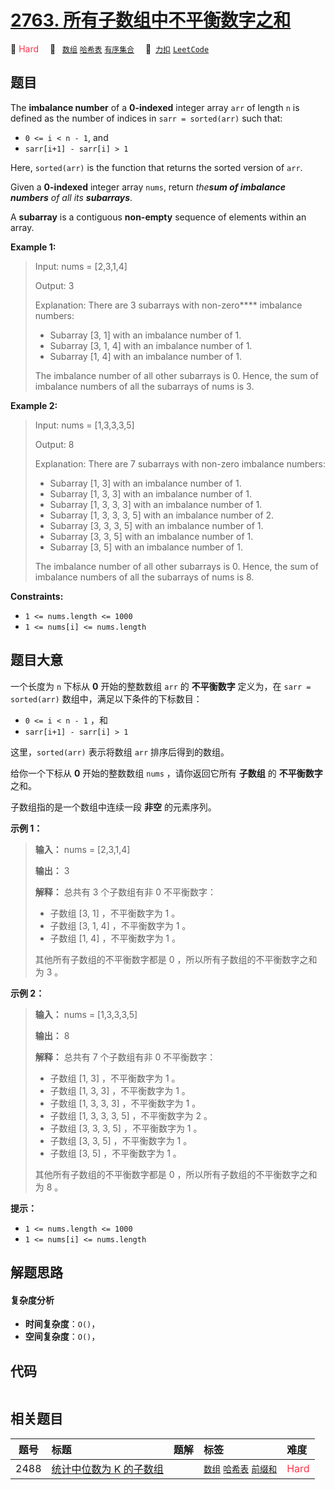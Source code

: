# [2763. 所有子数组中不平衡数字之和](https://2xiao.github.io/leetcode-js/problem/2763.html)

🔴 <font color=#ff334b>Hard</font>&emsp; 🔖&ensp; [`数组`](/tag/array.md) [`哈希表`](/tag/hash-table.md) [`有序集合`](/tag/ordered-set.md)&emsp; 🔗&ensp;[`力扣`](https://leetcode.cn/problems/sum-of-imbalance-numbers-of-all-subarrays) [`LeetCode`](https://leetcode.com/problems/sum-of-imbalance-numbers-of-all-subarrays)

## 题目

The **imbalance number** of a **0-indexed** integer array `arr` of length `n`
is defined as the number of indices in `sarr = sorted(arr)` such that:

  * `0 <= i < n - 1`, and
  * `sarr[i+1] - sarr[i] > 1`

Here, `sorted(arr)` is the function that returns the sorted version of `arr`.

Given a **0-indexed** integer array `nums`, return _the**sum of imbalance
numbers** of all its **subarrays**_.

A **subarray** is a contiguous **non-empty** sequence of elements within an
array.



**Example 1:**

> Input: nums = [2,3,1,4]
> 
> Output: 3
> 
> Explanation: There are 3 subarrays with non-zero**** imbalance numbers:
> - Subarray [3, 1] with an imbalance number of 1.
> - Subarray [3, 1, 4] with an imbalance number of 1.
> - Subarray [1, 4] with an imbalance number of 1.
> 
> The imbalance number of all other subarrays is 0. Hence, the sum of imbalance numbers of all the subarrays of nums is 3. 

**Example 2:**

> Input: nums = [1,3,3,3,5]
> 
> Output: 8
> 
> Explanation: There are 7 subarrays with non-zero imbalance numbers:
> - Subarray [1, 3] with an imbalance number of 1.
> - Subarray [1, 3, 3] with an imbalance number of 1.
> - Subarray [1, 3, 3, 3] with an imbalance number of 1.
> - Subarray [1, 3, 3, 3, 5] with an imbalance number of 2. 
> - Subarray [3, 3, 3, 5] with an imbalance number of 1. 
> - Subarray [3, 3, 5] with an imbalance number of 1.
> - Subarray [3, 5] with an imbalance number of 1.
> 
> The imbalance number of all other subarrays is 0. Hence, the sum of imbalance numbers of all the subarrays of nums is 8. 



**Constraints:**

  * `1 <= nums.length <= 1000`
  * `1 <= nums[i] <= nums.length`


## 题目大意

一个长度为 `n` 下标从 **0**  开始的整数数组 `arr` 的 **不平衡数字**  定义为，在 `sarr = sorted(arr)`
数组中，满足以下条件的下标数目：

  * `0 <= i < n - 1` ，和
  * `sarr[i+1] - sarr[i] > 1`

这里，`sorted(arr)` 表示将数组 `arr` 排序后得到的数组。

给你一个下标从 **0**  开始的整数数组 `nums` ，请你返回它所有 **子数组**  的 **不平衡数字**  之和。

子数组指的是一个数组中连续一段 **非空**  的元素序列。



**示例 1：**

> 
> 
> 
> 
> 
> **输入：** nums = [2,3,1,4]
> 
> **输出：** 3
> 
> **解释：** 总共有 3 个子数组有非 0 不平衡数字：
> - 子数组 [3, 1] ，不平衡数字为 1 。
> - 子数组 [3, 1, 4] ，不平衡数字为 1 。
> - 子数组 [1, 4] ，不平衡数字为 1 。
> 
> 其他所有子数组的不平衡数字都是 0 ，所以所有子数组的不平衡数字之和为 3 。
> 
> 

**示例 2：**

> 
> 
> 
> 
> 
> **输入：** nums = [1,3,3,3,5]
> 
> **输出：** 8
> 
> **解释：** 总共有 7 个子数组有非 0 不平衡数字：
> - 子数组 [1, 3] ，不平衡数字为 1 。
> - 子数组 [1, 3, 3] ，不平衡数字为 1 。
> - 子数组 [1, 3, 3, 3] ，不平衡数字为 1 。
> - 子数组 [1, 3, 3, 3, 5] ，不平衡数字为 2 。
> - 子数组 [3, 3, 3, 5] ，不平衡数字为 1 。
> - 子数组 [3, 3, 5] ，不平衡数字为 1 。
> - 子数组 [3, 5] ，不平衡数字为 1 。
> 
> 其他所有子数组的不平衡数字都是 0 ，所以所有子数组的不平衡数字之和为 8 。



**提示：**

  * `1 <= nums.length <= 1000`
  * `1 <= nums[i] <= nums.length`


## 解题思路

#### 复杂度分析

- **时间复杂度**：`O()`，
- **空间复杂度**：`O()`，

## 代码

```javascript

```

## 相关题目

<!-- prettier-ignore -->
| 题号 | 标题 | 题解 | 标签 | 难度 |
| :------: | :------ | :------: | :------ | :------ |
| 2488 | [统计中位数为 K 的子数组](https://leetcode.com/problems/count-subarrays-with-median-k) |  |  [`数组`](/tag/array.md) [`哈希表`](/tag/hash-table.md) [`前缀和`](/tag/prefix-sum.md) | <font color=#ff334b>Hard</font> |